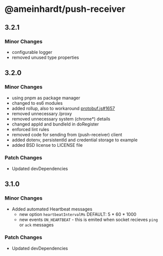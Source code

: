 # @ameinhardt/push-receiver

## 3.2.1

### Minor Changes
- configurable logger
- removed unused type properties
## 3.2.0
### Minor Changes

- using pnpm as package manager
- changed to es6 modules
- added rollup, also to workaround [protobuf.js#1657](https://github.com/protobufjs/protobuf.js/issues/1657)
- removed unnecessary /proxy
- removed unnecessary system (chrome*) details
- changed appId and bundleId in doRegister
- enforced lint rules
- removed code for sending from (push-receiver) client
- added dotenv, persistentId and credential storage to example
- added BSD license to LICENSE file

### Patch Changes

- Updated devDependencies


## 3.1.0

### Minor Changes

- Added automated Heartbeat messages
  - new option `heartbeatIntervalMs` DEFAULT: 5 * 60 * 1000
  - new events `ON_HEARTBEAT` - this is emited when socket recieves `ping` or `ack` messages

### Patch Changes

- Updated devDependencies
